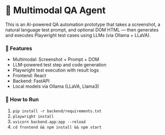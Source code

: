 # 🤖 Multimodal QA Agent

This is an AI-powered QA automation prototype that takes a screenshot, a natural language test prompt, and optional DOM HTML — then generates and executes Playwright test cases using LLMs (via Ollama + LLaVA).

### 🧠 Features
- Multimodal: Screenshot + Prompt + DOM
- LLM-powered test step and code generation
- Playwright test execution with result logs
- Frontend: React
- Backend: FastAPI
- Local models via Ollama (LLaVA, Llama3)

### 🚀 How to Run
1. `pip install -r backend/requirements.txt`
2. `playwright install`
3. `uvicorn backend.app:app --reload`
4. `cd frontend && npm install && npm start`

